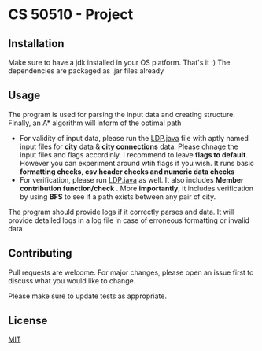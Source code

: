 # CS 50510 - Project

## Installation

Make sure to have a jdk installed in your OS platform. That's it :)
The dependencies are packaged as .jar files already

## Usage

The program is used for parsing the input data and creating structure. Finally, an A* algorithm will inform of the optimal path

- For validity of input data, please run the [LDP.java](LDP.java) file with aptly named input files for **city** data & **city connections** data. Please chnage the input files and flags accordinly. I recommend to leave **flags to default**. However you can experiment around wtih flags if you wish. It runs basic **formatting checks, csv header checks and numeric data checks**
- For verification, please run [LDP.java](LDP.java) as well. It also includes **Member contribution function/check** . More **importantly**, it includes verification by using **BFS** to see if a path exists between any pair of city.

The program should provide logs if it correctly parses and data. It will provide detailed logs in a log file in case of erroneous formatting or invalid data

## Contributing

Pull requests are welcome. For major changes, please open an issue first
to discuss what you would like to change.

Please make sure to update tests as appropriate.

## License

[MIT](https://choosealicense.com/licenses/mit/)